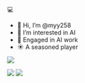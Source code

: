 💻


- 👋 Hi, I’m @myy258
- 👀 I’m interested in AI
- 🌱 Engaged in AI work
- ☀️ A seasoned player

![](https://github-readme-stats.vercel.app/api?username=myy258&show_icons=true&theme=radical)   


![](https://img.shields.io/badge/Python-3776AB?style=for-the-badge&logo=python&logoColor=white) ![](https://img.shields.io/badge/MySQL-00000F?style=for-the-badge&logo=mysql&logoColor=white)



<!---
myy258/myy258 is a ✨ special ✨ repository because its `README.md` (this file) appears on your GitHub profile.
You can click the Preview link to take a look at your changes.
--->
